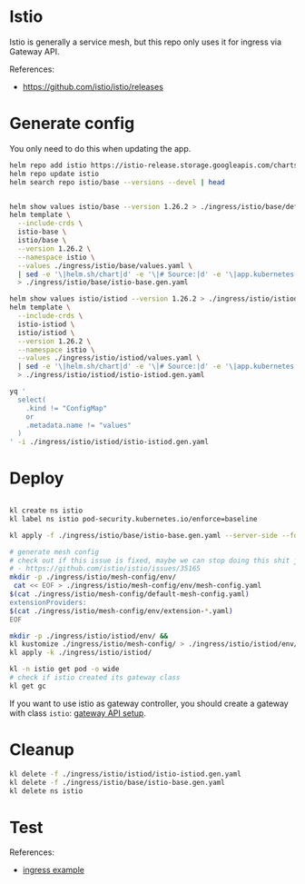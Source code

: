 
# Istio

Istio is generally a service mesh,
but this repo only uses it for ingress via Gateway API.

References:
- https://github.com/istio/istio/releases

# Generate config

You only need to do this when updating the app.

```bash
helm repo add istio https://istio-release.storage.googleapis.com/charts
helm repo update istio
helm search repo istio/base --versions --devel | head
```

```bash

helm show values istio/base --version 1.26.2 > ./ingress/istio/base/default-values.yaml
helm template \
  --include-crds \
  istio-base \
  istio/base \
  --version 1.26.2 \
  --namespace istio \
  --values ./ingress/istio/base/values.yaml \
  | sed -e '\|helm.sh/chart|d' -e '\|# Source:|d' -e '\|app.kubernetes.io/managed-by|d' -e '\|app.kubernetes.io/instance|d' -e '\|app.kubernetes.io/part-of|d' -e '\|app.kubernetes.io/version|d' -e '\|app.kubernetes.io/name|d' -e '\|Created if this is not a remote istiod, OR if it is and is also a config cluster|d' \
  > ./ingress/istio/base/istio-base.gen.yaml

helm show values istio/istiod --version 1.26.2 > ./ingress/istio/istiod/default-values.yaml
helm template \
  --include-crds \
  istio-istiod \
  istio/istiod \
  --version 1.26.2 \
  --namespace istio \
  --values ./ingress/istio/istiod/values.yaml \
  | sed -e '\|helm.sh/chart|d' -e '\|# Source:|d' -e '\|app.kubernetes.io/managed-by|d' -e '\|app.kubernetes.io/instance|d' -e '\|app.kubernetes.io/part-of|d' -e '\|app.kubernetes.io/version|d' -e '\|app.kubernetes.io/name|d' -e '\|Created if this is not a remote istiod, OR if it is and is also a config cluster|d' \
  > ./ingress/istio/istiod/istio-istiod.gen.yaml

yq '
  select(
    .kind != "ConfigMap"
    or
    .metadata.name != "values"
  )
' -i ./ingress/istio/istiod/istio-istiod.gen.yaml

```

# Deploy

```bash

kl create ns istio
kl label ns istio pod-security.kubernetes.io/enforce=baseline

kl apply -f ./ingress/istio/base/istio-base.gen.yaml --server-side --force-conflicts

# generate mesh config
# check out if this issue is fixed, maybe we can stop doing this shit just to enable some extensions:
# - https://github.com/istio/istio/issues/35165
mkdir -p ./ingress/istio/mesh-config/env/
 cat << EOF > ./ingress/istio/mesh-config/env/mesh-config.yaml
$(cat ./ingress/istio/mesh-config/default-mesh-config.yaml)
extensionProviders:
$(cat ./ingress/istio/mesh-config/env/extension-*.yaml)
EOF

mkdir -p ./ingress/istio/istiod/env/ &&
kl kustomize ./ingress/istio/mesh-config/ > ./ingress/istio/istiod/env/mesh-config.yaml &&
kl apply -k ./ingress/istio/istiod/

kl -n istio get pod -o wide
# check if istio created its gateway class
kl get gc

```

If you want to use istio as gateway controller,
you should create a gateway with class `istio`:
[gateway API setup](../gateway-api/readme.md).

# Cleanup

```bash
kl delete -f ./ingress/istio/istiod/istio-istiod.gen.yaml
kl delete -f ./ingress/istio/base/istio-base.gen.yaml
kl delete ns istio
```

# Test

References:
- [ingress example](../../test/ingress/readme.md)
